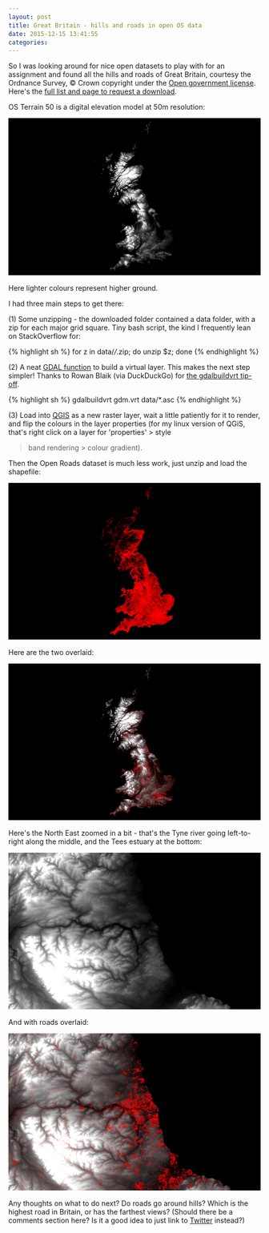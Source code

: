 ```yaml
---
layout: post
title: Great Britain - hills and roads in open OS data
date: 2015-12-15 13:41:55
categories:
---
```


So I was looking around for nice open datasets to play with for an assignment
and found all the hills and roads of Great Britain, courtesy the Ordnance Survey,
© Crown copyright under the [Open government license](http://www.nationalarchives.gov.uk/doc/open-government-licence/version/3/).
Here's the [full list and page to request a download](https://www.ordnancesurvey.co.uk/opendatadownload/products.html).

OS Terrain 50 is a digital elevation model at 50m resolution:

[![UK elevation](/images/thumb/os_elevation-uk.png)](/images/full/os_elevation-uk.png)

Here lighter colours represent higher ground.

I had three main steps to get there:

(1) Some unzipping - the downloaded folder contained a data folder, with a zip
for each major grid square. Tiny bash script, the kind I frequently lean on
StackOverflow for:

{% highlight sh %}
for z in data/*/*.zip; do unzip $z; done
{% endhighlight %}

(2) A neat [GDAL function](http://www.gdal.org/gdalbuildvrt.html) to build a
virtual layer. This makes the next step simpler! Thanks to Rowan Blaik
(via DuckDuckGo) for [the gdalbuildvrt tip-off](http://www.landscape-laboratory.org/2013/06/19/getting-started-with-os-terrain-50-elevation-data/).

{% highlight sh %}
gdalbuildvrt gdm.vrt data/*.asc
{% endhighlight %}

(3) Load into [QGIS](http://qgis.org/) as a new raster layer, wait a little
patiently for it to render, and flip the colours in the layer properties (for
my linux version of QGiS, that's right click on a layer for 'properties' > style
> band rendering > colour gradient).

Then the Open Roads dataset is much less work, just unzip and load the shapefile:

[![UK roads](/images/thumb/os_roads-uk-0.1mil.png)](/images/full/os_roads-uk-0.1mil.png)

Here are the two overlaid:

[![UK roads and elevation](/images/thumb/os_elevation-roads-uk-0.01mil.png)](/images/full/os_elevation-roads-uk-0.01mil.png)

Here's the North East zoomed in a bit - that's the Tyne river going left-to-right
along the middle, and the Tees estuary at the bottom:

[![North-east elevation](/images/thumb/os_elevation-ne.png)](/images/full/os_elevation-ne.png)

And with roads overlaid:

[![North-east roads and elevation](/images/thumb/os_elevation-roads-ne.png)](/images/full/os_elevation-roads-ne.png)

Any thoughts on what to do next? Do roads go around hills? Which is the highest
road in Britain, or has the farthest views? (Should there be a comments section here?
Is it a good idea to just link to [Twitter](https://twitter.com/tlrss) instead?)